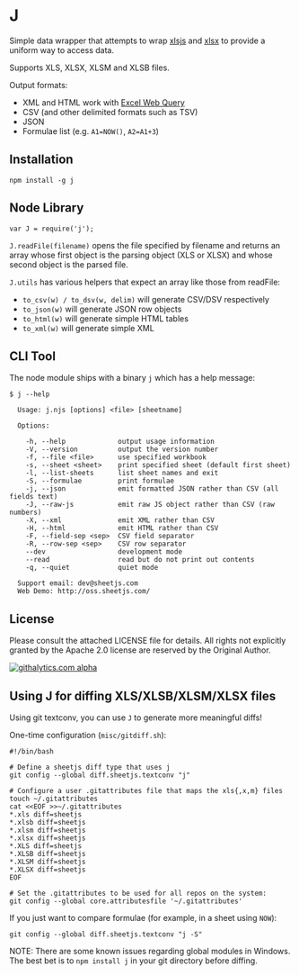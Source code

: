 # J

Simple data wrapper that attempts to wrap [xlsjs](http://npm.im/xlsjs) and [xlsx](http://npm.im/xlsx) to provide a uniform way to access data.

Supports XLS, XLSX, XLSM and XLSB files.

Output formats:
- XML and HTML work with [Excel Web Query](http://office.microsoft.com/en-us/excel-help/get-and-analyze-data-from-the-web-in-excel-HA001054848.aspx)
- CSV (and other delimited formats such as TSV)
- JSON
- Formulae list (e.g. `A1=NOW()`, `A2=A1+3`)

## Installation

```
npm install -g j
```

## Node Library

```
var J = require('j');
```

`J.readFile(filename)` opens the file specified by filename and returns an array
whose first object is the parsing object (XLS or XLSX) and whose second object
is the parsed file.  

`J.utils` has various helpers that expect an array like those from readFile:

- `to_csv(w) / to_dsv(w, delim)` will generate CSV/DSV respectively
- `to_json(w)` will generate JSON row objects
- `to_html(w)` will generate simple HTML tables
- `to_xml(w)` will generate simple XML 

## CLI Tool 

The node module ships with a binary `j` which has a help message:

```
$ j --help

  Usage: j.njs [options] <file> [sheetname]

  Options:

    -h, --help             output usage information
    -V, --version          output the version number
    -f, --file <file>      use specified workbook
    -s, --sheet <sheet>    print specified sheet (default first sheet)
    -l, --list-sheets      list sheet names and exit
    -S, --formulae         print formulae
    -j, --json             emit formatted JSON rather than CSV (all fields text)
    -J, --raw-js           emit raw JS object rather than CSV (raw numbers)
    -X, --xml              emit XML rather than CSV
    -H, --html             emit HTML rather than CSV
    -F, --field-sep <sep>  CSV field separator
    -R, --row-sep <sep>    CSV row separator
    --dev                  development mode
    --read                 read but do not print out contents
    -q, --quiet            quiet mode

  Support email: dev@sheetjs.com
  Web Demo: http://oss.sheetjs.com/
```


## License

Please consult the attached LICENSE file for details.  All rights not explicitly granted by the Apache 2.0 license are reserved by the Original Author.

[![githalytics.com alpha](https://cruel-carlota.pagodabox.com/cb2e495863d0096f50a923515c7331b6 "githalytics.com")](http://githalytics.com/SheetJS/j)

## Using J for diffing XLS/XLSB/XLSM/XLSX files

Using git textconv, you can use `J` to generate more meaningful diffs!

One-time configuration (`misc/gitdiff.sh`):

```
#!/bin/bash

# Define a sheetjs diff type that uses j
git config --global diff.sheetjs.textconv "j"

# Configure a user .gitattributes file that maps the xls{,x,m} files
touch ~/.gitattributes
cat <<EOF >>~/.gitattributes
*.xls diff=sheetjs
*.xlsb diff=sheetjs
*.xlsm diff=sheetjs
*.xlsx diff=sheetjs
*.XLS diff=sheetjs
*.XLSB diff=sheetjs
*.XLSM diff=sheetjs
*.XLSX diff=sheetjs
EOF

# Set the .gitattributes to be used for all repos on the system:
git config --global core.attributesfile '~/.gitattributes'
```

If you just want to compare formulae (for example, in a sheet using `NOW`):

```
git config --global diff.sheetjs.textconv "j -S"
```


NOTE: There are some known issues regarding global modules in Windows.  The best
bet is to `npm install j` in your git directory before diffing.
